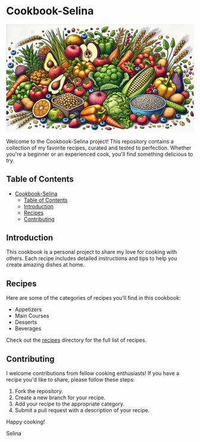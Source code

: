 # Cookbook-Selina

![Delicious Dish](banner.png)

Welcome to the Cookbook-Selina project! This repository contains a collection of my favorite recipes, curated and tested to perfection. Whether you're a beginner or an experienced cook, you'll find something delicious to try.


## Table of Contents

- [Cookbook-Selina](#cookbook-selina)
  - [Table of Contents](#table-of-contents)
  - [Introduction](#introduction)
  - [Recipes](#recipes)
  - [Contributing](#contributing)

## Introduction

This cookbook is a personal project to share my love for cooking with others. Each recipe includes detailed instructions and tips to help you create amazing dishes at home.

## Recipes

Here are some of the categories of recipes you'll find in this cookbook:

- Appetizers
- Main Courses
- Desserts
- Beverages

Check out the [recipes](recipes/) directory for the full list of recipes.

## Contributing

I welcome contributions from fellow cooking enthusiasts! If you have a recipe you'd like to share, please follow these steps:

1. Fork the repository.
2. Create a new branch for your recipe.
3. Add your recipe to the appropriate category.
4. Submit a pull request with a description of your recipe.

Happy cooking!

Selina